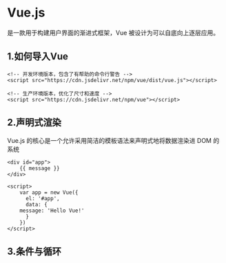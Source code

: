 #  Vue.js  #
是一款用于构建用户界面的渐进式框架，Vue 被设计为可以自底向上逐层应用。

## 1.如何导入Vue  ##
    <!-- 开发环境版本，包含了有帮助的命令行警告 -->
    <script src="https://cdn.jsdelivr.net/npm/vue/dist/vue.js"></script>

    <!-- 生产环境版本，优化了尺寸和速度 -->
    <script src="https://cdn.jsdelivr.net/npm/vue"></script>


## 2.声明式渲染 ##
Vue.js 的核心是一个允许采用简洁的模板语法来声明式地将数据渲染进 DOM 的系统<br>
  
    <div id="app">
    	{{ message }}
    </div>

    <script>
    	var app = new Vue({
    	  el: '#app',
    	  data: {
    	message: 'Hello Vue!'
    	  }
    	})
    </script>

## 3.条件与循环 ##

    





